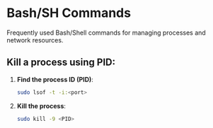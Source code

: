 # Bash/SH Commands

Frequently used Bash/Shell commands for managing processes and network resources.

## Kill a process using PID:
1. **Find the process ID (PID)**:
    ```bash
    sudo lsof -t -i:<port>
    ```

2. **Kill the process**:
    ```bash
    sudo kill -9 <PID>
    ```

